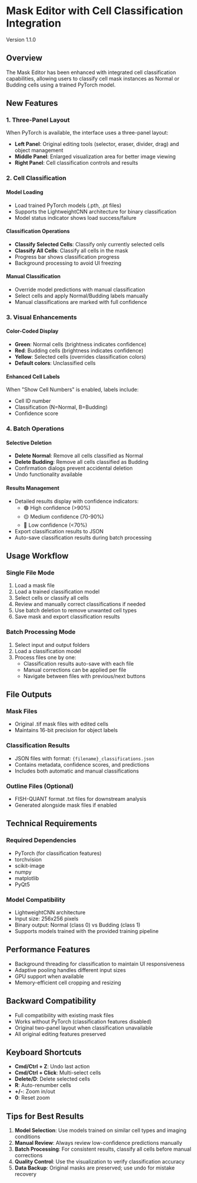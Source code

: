 # Mask Editor with Cell Classification Integration

Version 1.1.0

## Overview

The Mask Editor has been enhanced with integrated cell classification capabilities, allowing users to classify cell mask instances as Normal or Budding cells using a trained PyTorch model.

## New Features

### 1. Three-Panel Layout

When PyTorch is available, the interface uses a three-panel layout:
- **Left Panel**: Original editing tools (selector, eraser, divider, drag) and object management
- **Middle Panel**: Enlarged visualization area for better image viewing
- **Right Panel**: Cell classification controls and results

### 2. Cell Classification

#### Model Loading
- Load trained PyTorch models (.pth, .pt files)
- Supports the LightweightCNN architecture for binary classification
- Model status indicator shows load success/failure

#### Classification Operations
- **Classify Selected Cells**: Classify only currently selected cells
- **Classify All Cells**: Classify all cells in the mask
- Progress bar shows classification progress
- Background processing to avoid UI freezing

#### Manual Classification
- Override model predictions with manual classification
- Select cells and apply Normal/Budding labels manually
- Manual classifications are marked with full confidence

### 3. Visual Enhancements

#### Color-Coded Display
- **Green**: Normal cells (brightness indicates confidence)
- **Red**: Budding cells (brightness indicates confidence)
- **Yellow**: Selected cells (overrides classification colors)
- **Default colors**: Unclassified cells

#### Enhanced Cell Labels
When "Show Cell Numbers" is enabled, labels include:
- Cell ID number
- Classification (N=Normal, B=Budding)
- Confidence score

### 4. Batch Operations

#### Selective Deletion
- **Delete Normal**: Remove all cells classified as Normal
- **Delete Budding**: Remove all cells classified as Budding
- Confirmation dialogs prevent accidental deletion
- Undo functionality available

#### Results Management
- Detailed results display with confidence indicators:
  - 🟢 High confidence (>90%)
  - 🟡 Medium confidence (70-90%)
  - 🔴 Low confidence (<70%)
- Export classification results to JSON
- Auto-save classification results during batch processing

## Usage Workflow

### Single File Mode
1. Load a mask file
2. Load a trained classification model
3. Select cells or classify all cells
4. Review and manually correct classifications if needed
5. Use batch deletion to remove unwanted cell types
6. Save mask and export classification results

### Batch Processing Mode
1. Select input and output folders
2. Load a classification model
3. Process files one by one:
   - Classification results auto-save with each file
   - Manual corrections can be applied per file
   - Navigate between files with previous/next buttons

## File Outputs

### Mask Files
- Original .tif mask files with edited cells
- Maintains 16-bit precision for object labels

### Classification Results
- JSON files with format: `{filename}_classifications.json`
- Contains metadata, confidence scores, and predictions
- Includes both automatic and manual classifications

### Outline Files (Optional)
- FISH-QUANT format .txt files for downstream analysis
- Generated alongside mask files if enabled

## Technical Requirements

### Required Dependencies
- PyTorch (for classification features)
- torchvision
- scikit-image
- numpy
- matplotlib
- PyQt5

### Model Compatibility
- LightweightCNN architecture
- Input size: 256x256 pixels
- Binary output: Normal (class 0) vs Budding (class 1)
- Supports models trained with the provided training pipeline

## Performance Features

- Background threading for classification to maintain UI responsiveness
- Adaptive pooling handles different input sizes
- GPU support when available
- Memory-efficient cell cropping and resizing

## Backward Compatibility

- Full compatibility with existing mask files
- Works without PyTorch (classification features disabled)
- Original two-panel layout when classification unavailable
- All original editing features preserved

## Keyboard Shortcuts

- **Cmd/Ctrl + Z**: Undo last action
- **Cmd/Ctrl + Click**: Multi-select cells
- **Delete/D**: Delete selected cells
- **R**: Auto-renumber cells
- **+/-**: Zoom in/out
- **0**: Reset zoom

## Tips for Best Results

1. **Model Selection**: Use models trained on similar cell types and imaging conditions
2. **Manual Review**: Always review low-confidence predictions manually
3. **Batch Processing**: For consistent results, classify all cells before manual corrections
4. **Quality Control**: Use the visualization to verify classification accuracy
5. **Data Backup**: Original masks are preserved; use undo for mistake recovery 
